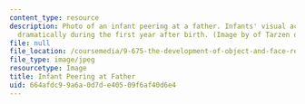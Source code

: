 ```yaml
---
content_type: resource
description: Photo of an infant peering at a father. Infants' visual acuity improves
  dramatically during the first year after birth. (Image by of Tarzen on Flickr.)
file: null
file_location: /coursemedia/9-675-the-development-of-object-and-face-recognition-spring-2006/664afdc99a6a0d7de40509f6af40d6e4_9-675s06.jpg
file_type: image/jpeg
resourcetype: Image
title: Infant Peering at Father
uid: 664afdc9-9a6a-0d7d-e405-09f6af40d6e4
---
```

